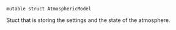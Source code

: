 ```
mutable struct AtmosphericModel
```

Stuct that is storing the settings and the state of the atmosphere. 
